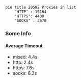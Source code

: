 
```mermaid
pie title 20592 Proxies in list
    "HTTP" : 15164
    "HTTPS": 4400
    "SOCKS" : 3670
```

### Some Info
#### Average Timeout

- mixed: 4.4s
- http: 2.4s
- https: 7.6s
- socks: 6.3s